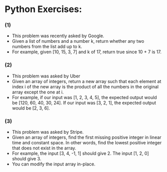 # Python Exercises:

### (1) 
- This problem was recently asked by Google.
- Given a list of numbers and a number k, return whether any two numbers from the list add up to k.
- For example, given [10, 15, 3, 7] and k of 17, return true since 10 + 7 is 17.   

### (2) 
- This problem was asked by Uber
- Given an array of integers, return a new array such that each element at index i of the new array is the product of all the numbers in the original array except the one at i.
- For example, if our input was [1, 2, 3, 4, 5], the expected output would be [120, 60, 40, 30, 24]. If our input was [3, 2, 1], the expected output would be [2, 3, 6].

### (3)
- This problem was asked by Stripe.
- Given an array of integers, find the first missing positive integer in linear time and constant space. In other words, find the lowest positive integer that does not exist in the array.
- For example, the input [3, 4, -1, 1] should give 2. The input [1, 2, 0] should give 3.
- You can modify the input array in-place.